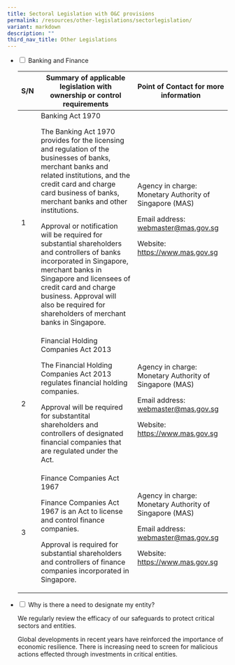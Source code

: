 ```yaml
---
title: Sectoral Legislation with O&C provisions
permalink: /resources/other-legislations/sectorlegislation/
variant: markdown
description: ""
third_nav_title: Other Legislations
---
```

<ul class="jekyllcodex_accordion">
	<li><input type="checkbox" id="accordion1">  
<label for="accordion1">Banking and Finance</label><div>
		<p>

| S/N | Summary of applicable legislation with ownership or control requirements| Point of Contact for more information |
| -------- | -------- | -------- |
| 1    | Banking Act 1970	</p><p></p><p> The Banking Act 1970 provides for the licensing and regulation of the businesses of banks, merchant banks and related institutions, and the credit card and charge card business of banks, merchant banks and other institutions. </p><p></p><p> Approval or notification will be required for substantial shareholders and controllers of banks incorporated in Singapore, merchant banks in Singapore and licensees of credit card and charge business. Approval will also be required for shareholders of merchant banks in Singapore. | Agency in charge: Monetary Authority of Singapore (MAS) </p><p> </p><p> Email address: webmaster@mas.gov.sg </p><p></p><p> Website: https://www.mas.gov.sg |	
| 2   | Financial Holding Companies Act 2013 </p><p></p><p> The Financial Holding Companies Act 2013 regulates financial holding companies. </p><p></p><p> Approval will be required for substantital shareholders and controllers of designated financial companies that are regulated under the Act.| Agency in charge: Monetary Authority of Singapore (MAS) </p><p> </p><p> Email address: webmaster@mas.gov.sg </p><p></p><p> Website: https://www.mas.gov.sg |
| 3   | Finance Companies Act 1967 </p><p></p><p> Finance Companies Act 1967 is an Act to license and control finance companies. </p><p></p><p> Approval is required for substantial shareholders and controllers of finance companies incorporated in Singapore. | Agency in charge: Monetary Authority of Singapore (MAS) </p><p> </p><p> Email address: webmaster@mas.gov.sg </p><p></p><p> Website: https://www.mas.gov.sg |
		
</p></div></li>
	<li><input type="checkbox" id="accordion2">  
<label for="accordion2">Why is there a need to designate my entity?</label><div>  
<p>We regularly review the efficacy of our safeguards to protect critical sectors and entities.</p>  
		<p>Global developments in recent years have reinforced the importance of economic resilience. There is increasing need to screen for malicious actions effected through investments in critical entities.</p></div></li></ul>